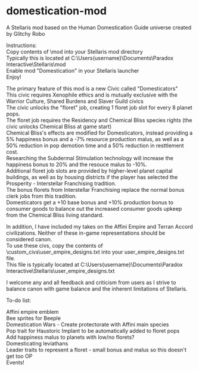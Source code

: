 # domestication-mod
A Stellaris mod based on the Human Domestication Guide universe created by Glitchy Robo

Instructions:  
Copy contents of \mod into your Stellaris mod directory  
Typically this is located at C:\Users\{username}\Documents\Paradox Interactive\Stellaris\mod  
Enable mod "Domestication" in your Stellaris launcher  
Enjoy!  

The primary feature of this mod is a new Civic called "Domesticators"  
This civic requires Xenophile ethics and is mutually exclusive with the Warrior Culture, Shared Burdens and Slaver Guild civics  
The civic unlocks the "floret" job, creating 1 floret job slot for every 8 planet pops.  
The floret job requires the Residency and Chemical Bliss species rights (the civic unlocks Chemical Bliss at game start)  
Chemical Bliss's effects are modified for Domesticators, instead providing a 5% happiness bonus and a -7% resource production malus, as well as a 50% reduction in pop demotion time and a 50% reduction in resttlement cost.  
Researching the Subdermal Stimulation technology will increase the happiness bonus to 20% and the resouce malus to -10%.  
Additional floret job slots are provided by higher-level planet capital buildings, as well as by housing districts if the player has selected the Prosperity - Interstellar Franchising tradition.  
The bonus florets from Interstellar Franchising replace the normal bonus clerk jobs from this tradition.  
Domesticators get a +10 base bonus and +10% production bonus to consumer goods to balance out the increased consumer goods upkeep from the Chemical Bliss living standard.  

In addition, I have included my takes on the Affini Empire and Terran Accord civilizations.  Neither of these in-game representations should be considered canon.  
To use these civs, copy the contents of \custom_civs\user_empire_designs.txt into your user_empire_designs.txt file.  
This file is typically located at C:\Users\{username}\Documents\Paradox Interactive\Stellaris\user_empire_designs.txt  


I welcome any and all feedback and criticism from users as I strive to balance canon with game balance and the inherent limitations of Stellaris.  

To-do list:  

Affini empire emblem  
Bee sprites for Beeple  
Domestication Wars - Create protectorate with Affini main species  
Pop trait for Haustoric Implant to be automatically added to floret pops  
Add happiness malus to planets with low/no florets?  
Domesticating leviathans  
Leader traits to represent a floret - small bonus and malus so this doesn't get too OP  
Events!  
